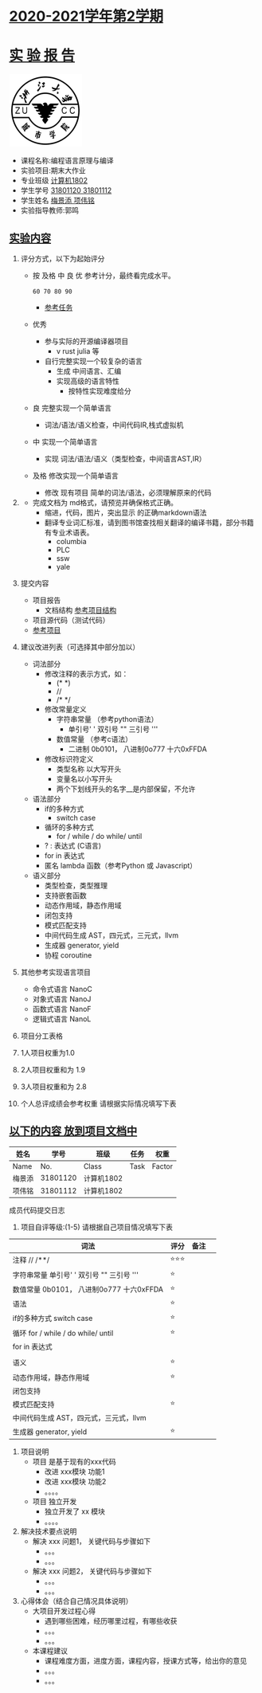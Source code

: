 # [2020-2021学年第2学期](http://sigcc.gitee.io/plc2021/#/lab/proj.final?id=_2020-2021学年第2学期)

# [**实 验 报 告**](http://sigcc.gitee.io/plc2021/#/lab/proj.final?id=实-验-报-告)

![zucc](zucc.png)

- 课程名称:编程语言原理与编译
- 实验项目:期末大作业
- 专业班级 <u>计算机1802</u>
- 学生学号 <u>31801120 31801112</u>
- 学生姓名 <u>梅景添 项伟铭</u>
- 实验指导教师:郭鸣

## [实验内容](http://sigcc.gitee.io/plc2021/#/lab/proj.final?id=实验内容)

1. 评分方式，以下为起始评分

   - 按 及格 中 良 优 参考计分，最终看完成水平。

     ```
     60 70 80 90
     ```

     - [参考任务](https://gitee.com/sigcc/plzoofs/blob/master/microc/task.md)

   - 优秀

     - 参与实际的开源编译器项目
       - v rust julia 等
     - 自行完整实现一个较复杂的语言
       - 生成 中间语言、汇编
       - 实现高级的语言特性
         - 按特性实现难度给分

   - 良 完整实现一个简单语言

     - 词法/语法/语义检查，中间代码IR,栈式虚拟机

   - 中 实现一个简单语言

     - 实现 词法/语法/语义（类型检查，中间语言AST,IR）

   - 及格 修改实现一个简单语言

     - 修改 现有项目 简单的词法/语法，必须理解原来的代码

2. - 完成文档为 md格式，请预览并确保格式正确。
     - 缩进，代码，图片，突出显示 的正确markdown语法
     - 翻译专业词汇标准，请到图书馆查找相关翻译的编译书籍，部分书籍有专业术语表。
       - columbia
       - PLC
       - ssw
       - yale

3. 提交内容

   - 项目报告
     - 文档结构 [参考项目结构](https://bb.zucc.edu.cn/bbcswebdav/users/j04014/PLC/final/columbia.microc.llvm.proj.rar)
   - 项目源代码（测试代码）
   - [参考项目](https://bb.zucc.edu.cn/bbcswebdav/users/j04014/PLC/final21)

4. 建议改进列表（可选择其中部分加以）

   - 词法部分
     - 修改注释的表示方式，如：
       - (* *)
       - //
       - /* */
     - 修改常量定义
       - 字符串常量 （参考python语法）
         - 单引号' ' 双引号 "" 三引号 '''
       - 数值常量 （参考c语法）
         - 二进制 0b0101， 八进制0o777 十六0xFFDA
     - 修改标识符定义
       - 类型名称 以大写开头
       - 变量名以小写开头
       - 两个下划线开头的名字__是内部保留，不允许
   - 语法部分
     - if的多种方式
       - switch case
     - 循环的多种方式
       - for / while / do while/ until
     - ? : 表达式 (C语言)
     - for in 表达式
     - 匿名 lambda 函数（参考Python 或 Javascript）
   - 语义部分
     - 类型检查，类型推理
     - 支持嵌套函数
     - 动态作用域，静态作用域
     - 闭包支持
     - 模式匹配支持
     - 中间代码生成 AST，四元式，三元式，llvm
     - 生成器 generator, yield
     - 协程 coroutine

5. 其他参考实现语言项目

   - 命令式语言 NanoC
   - 对象式语言 NanoJ
   - 函数式语言 NanoF
   - 逻辑式语言 NanoL

6. 项目分工表格

7. 1人项目权重为1.0

8. 2人项目权重和为 1.9

9. 3人项目权重和为 2.8

10. 个人总评成绩会参考权重 请根据实际情况填写下表

## [以下的内容 放到项目文档中](http://sigcc.gitee.io/plc2021/#/lab/proj.final?id=以下的内容-放到项目文档中)

| 姓名   | 学号     | 班级       | 任务 | 权重   |
| ------ | -------- | ---------- | ---- | ------ |
| Name   | No.      | Class      | Task | Factor |
| 梅景添 | 31801120 | 计算机1802 |      |        |
| 项伟铭 | 31801112 | 计算机1802 |      |        |

成员代码提交日志



1. 项目自评等级:(1-5) 请根据自己项目情况填写下表

| 词法                                      | 评分 | 备注 |      |
| ----------------------------------------- | ---- | ---- | ---- |
| 注释 // /**/                              | ⭐⭐⭐  |      |      |
| 字符串常量 单引号' ' 双引号 "" 三引号 ''' | ⭐    |      |      |
| 数值常量 0b0101， 八进制0o777 十六0xFFDA  | ⭐    |      |      |
| 语法                                      | ⭐    |      |      |
| if的多种方式 switch case                  | ⭐    |      |      |
| 循环 for / while / do while/ until        | ⭐    |      |      |
| for in 表达式                             |      |      |      |
|                                           |      |      |      |
| 语义                                      | ⭐    |      |      |
| 动态作用域，静态作用域                    | ⭐    |      |      |
| 闭包支持                                  |      |      |      |
| 模式匹配支持                              | ⭐    |      |      |
| 中间代码生成 AST，四元式，三元式，llvm    |      |      |      |
| 生成器 generator, yield                   | ⭐    |      |      |

1. 项目说明
   - 项目 是基于现有的xxx代码
     - 改进 xxx模块 功能1
     - 改进 xxx模块 功能2
     - 。。。。
   - 项目 独立开发
     - 独立开发了 xx 模块
     - 。。。。
2. 解决技术要点说明
   - 解决 xxx 问题1， 关键代码与步骤如下
     - 。。。
     - 。。。
   - 解决 xxx 问题2， 关键代码与步骤如下
     - 。。。
     - 。。。
3. 心得体会（结合自己情况具体说明）
   - 大项目开发过程心得
     - 遇到哪些困难，经历哪里过程，有哪些收获
     - 。。。
     - 。。。
   - 本课程建议
     - 课程难度方面，进度方面，课程内容，授课方式等，给出你的意见
     - 。。。
     - 。。。